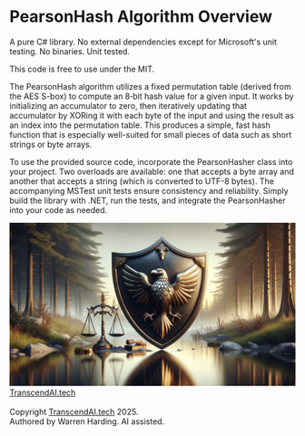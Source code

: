 
# PearsonHash Algorithm Overview

A pure C# library. No external dependencies except for Microsoft's unit testing. No binaries. Unit tested.

This code is free to use under the MIT.

The PearsonHash algorithm utilizes a fixed permutation table (derived from the AES S-box) to compute an 8‑bit hash value for a given input. It works by initializing an accumulator to zero, then iteratively updating that accumulator by XORing it with each byte of the input and using the result as an index into the permutation table. This produces a simple, fast hash function that is especially well-suited for small pieces of data such as short strings or byte arrays.

To use the provided source code, incorporate the PearsonHasher class into your project. Two overloads are available: one that accepts a byte array and another that accepts a string (which is converted to UTF-8 bytes). The accompanying MSTest unit tests ensure consistency and reliability. Simply build the library with .NET, run the tests, and integrate the PearsonHasher into your code as needed.

![AI Image](aiimage.jpg)
[TranscendAI.tech](https://TranscendAI.tech)<br>
<br>
Copyright [TranscendAI.tech](https://TranscendAI.tech) 2025.</br>
Authored by Warren Harding. AI assisted.</br>
  
